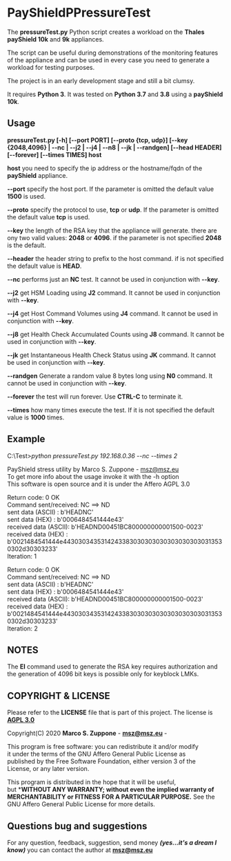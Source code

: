 # PayShieldPPressureTest
The **pressureTest.py** Python script creates a workload on the **Thales payShield 10k** and **9k** appliances.

The script can be useful during demonstrations of the monitoring features of the appliance and can be used in every case you need to generate a workload for testing purposes.
 
The project is in an early development stage and still a bit clumsy.

It requires **Python 3**. It was tested on **Python 3.7** and **3.8** using a **payShield 10k**.


## Usage

**pressureTest.py \[-h\] \[--port PORT\] \[--proto {tcp, udp}\] \[--key {2048,4096} | --nc | --j2 | --j4 | --n8 | --jk | --randgen\] \[--head HEADER\] \[--forever\] \[--times TIMES\] host**

**host** you need to specify the ip address or the hostname/fqdn of the **payShield** appliance.

**--port** specify the host port. If the parameter is omitted the default value **1500** is used.

**--proto** specify the protocol to use, **tcp** or **udp**. If the parameter is omitted the default value **tcp** is used.

**--key** the length of the RSA key that the appliance will generate. there are ony two valid values: **2048** or **4096**.
if the parameter is not specified **2048** is the default.

**--header** the header string to prefix to the host command. if is not specified the default value is **HEAD**.

**--nc** performs just an **NC** test. It cannot be used in conjunction with **--key**.

**--j2** get HSM Loading using **J2** command. It cannot be used in conjunction with **--key**.

**--j4** get Host Command Volumes using **J4** command. It cannot be used in conjunction with **--key**.

**--j8** get Health Check Accumulated Counts using **J8** command. It cannot be used in conjunction with **--key**.

**--jk** get Instantaneous Health Check Status using **JK** command. It cannot be used in conjunction with **--key**.

**--randgen** Generate a random value 8 bytes long using **N0** command. It cannot be used in conjunction with **--key**.

**--forever** the test will run forever. Use **CTRL-C** to terminate it.

**--times** how many times execute the test. If it is not specified the default value is **1000** times.

## Example
C:\Test>*python pressureTest.py 192.168.0.36 --nc --times 2*

PayShield stress utility by Marco S. Zuppone - msz@msz.eu  
To get more info about the usage invoke it with the -h option  
This software is open source and it is under the Affero AGPL 3.0  


Return code: 0 OK  
Command sent/received: NC ==> ND  
sent data (ASCII) : b'HEADNC'  
sent data (HEX) : b'0006484541444e43'  
received data (ASCII): b'HEADND00451BC800000000001500-0023'  
received data (HEX) : b'0021484541444e44303034353142433830303030303030303030313530302d30303233'  
Iteration:  1  


Return code: 0 OK  
Command sent/received: NC ==> ND  
sent data (ASCII) : b'HEADNC'  
sent data (HEX) : b'0006484541444e43'  
received data (ASCII): b'HEADND00451BC800000000001500-0023'  
received data (HEX) : b'0021484541444e44303034353142433830303030303030303030313530302d30303233'  
Iteration:  2  

## NOTES

The **EI** command used to generate the RSA key requires authorization and the generation of 4096 bit keys is possible only for keyblock LMKs.


## COPYRIGHT & LICENSE
  Please refer to the **LICENSE** file that is part of this project.
  The license is **[AGPL 3.0](https://www.gnu.org/licenses/agpl-3.0.en.html)**
  
  Copyright(C) 2020  **Marco S. Zuppone** - **msz@msz.eu** - [](https://msz.eu)

  This program is free software: you can redistribute it and/or modify  
  it under the terms of the GNU Affero General Public License as  
  published by the Free Software Foundation, either version 3 of the  
  License, or any later version.  

  This program is distributed in the hope that it will be useful,  
   but ***WITHOUT ANY WARRANTY; without even the implied warranty of  
   MERCHANTABILITY or FITNESS FOR A PARTICULAR PURPOSE.** See the  
   GNU Affero General Public License for more details.  
   
## Questions bug and suggestions
For any question, feedback, suggestion, send money ***(yes...it's a dream I know)*** you can contact the author at **msz@msz.eu**
